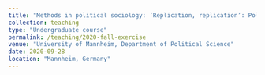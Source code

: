 ```yaml
---
title: "Methods in political sociology: ’Replication, replication’: Political confidence and democracy in Europe (Exercise, taught in German, Fall 2020)"
collection: teaching
type: "Undergraduate course"
permalink: /teaching/2020-fall-exercise
venue: "University of Mannheim, Department of Political Science"
date: 2020-09-28
location: "Mannheim, Germany"
---
```

